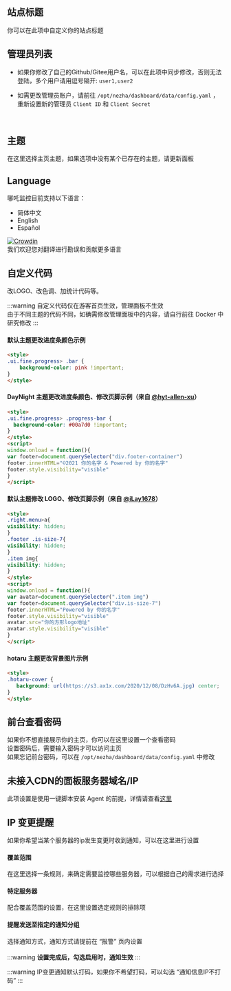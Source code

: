 ## 站点标题
你可以在此项中自定义你的站点标题
<br/>

## 管理员列表
+ 如果你修改了自己的Github/Gitee用户名，可以在此项中同步修改，否则无法登陆，多个用户请用逗号隔开: `user1,user2`  

+ 如需更改管理员账户，请前往 `/opt/nezha/dashboard/data/config.yaml` ，重新设置新的管理员 `Client ID` 和 `Client Secret` 
<br/>

## 主题
在这里选择主页主题，如果选项中没有某个已存在的主题，请更新面板
<br/>

## Language
哪吒监控目前支持以下语言：  

+ 简体中文
+ English
+ Español

[![Crowdin](https://badges.crowdin.net/nezha/localized.svg)](https://crowdin.com/project/nezha)  
我们欢迎您对翻译进行勘误和贡献更多语言
<br/>

## 自定义代码  
改LOGO、改色调、加统计代码等。

:::warning 
自定义代码仅在游客首页生效，管理面板不生效  
由于不同主题的代码不同，如确需修改管理面板中的内容，请自行前往 Docker 中研究修改
:::
<br/>

#### 默认主题更改进度条颜色示例

  ```html
  <style>
  .ui.fine.progress> .bar {
      background-color: pink !important;
  }
  </style>
  ```

#### DayNight 主题更改进度条颜色、修改页脚示例（来自 [@hyt-allen-xu](https://github.com/hyt-allen-xu)）

  ```html
  <style>
  .ui.fine.progress> .progress-bar {
    background-color: #00a7d0 !important;
  }
  </style>
  <script>
  window.onload = function(){
  var footer=document.querySelector("div.footer-container")
  footer.innerHTML="©2021 你的名字 & Powered by 你的名字"
  footer.style.visibility="visible"
  }
  </script>
  ```

#### 默认主题修改 LOGO、修改页脚示例（来自 [@iLay1678](https://github.com/iLay1678)）

  ```html
  <style>
  .right.menu>a{
  visibility: hidden;
  }
  .footer .is-size-7{
  visibility: hidden;
  }
  .item img{
  visibility: hidden;
  }
  </style>
  <script>
  window.onload = function(){
  var avatar=document.querySelector(".item img")
  var footer=document.querySelector("div.is-size-7")
  footer.innerHTML="Powered by 你的名字"
  footer.style.visibility="visible"
  avatar.src="你的方形logo地址"
  avatar.style.visibility="visible"
  }
  </script>
  ```

#### hotaru 主题更改背景图片示例

  ```html
  <style>
  .hotaru-cover {
     background: url(https://s3.ax1x.com/2020/12/08/DzHv6A.jpg) center;
  }
  </style>
  ```
## 前台查看密码
如果你不想直接展示你的主页，你可以在这里设置一个查看密码  
设置密码后，需要输入密码才可以访问主页  
如果忘记前台密码，可以在 `/opt/nezha/dashboard/data/config.yaml` 中修改
<br/>

## 未接入CDN的面板服务器域名/IP
此项设置是使用一键脚本安装 Agent 的前提，详情请查看[这里](/guide/agent.html#%E5%87%86%E5%A4%87%E5%B7%A5%E4%BD%9C)
<br/>

## IP 变更提醒
如果你希望当某个服务器的ip发生变更时收到通知，可以在这里进行设置  
#### 覆盖范围  
在这里选择一条规则，来确定需要监控哪些服务器，可以根据自己的需求进行选择  
#### 特定服务器
配合覆盖范围的设置，在这里设置选定规则的排除项
#### 提醒发送至指定的通知分组
选择通知方式，通知方式请提前在 “报警” 页内设置  
<br/>
:::warning 
**设置完成后，勾选启用时，通知生效**
:::
<br/>

:::warning 
IP变更通知默认打码，如果你不希望打码，可以勾选 “通知信息IP不打码”
:::
